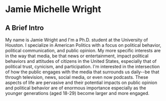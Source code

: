 # Jamie Michelle Wright

## A Brief Intro

My name is Jamie Wright and I'm a Ph.D. student at the University of Houston. I specialize in American Politics with a focus on political behavior, political communication, and public opinion. My more specific interests are in the way that media, be that news or entertainment, impact political behaviors and attitudes of citizens in the United States, especially that of political trust, cynicism, and participation. I'm interested in the intersection of how the public engages with the media that surrounds us daily--be that through television, news, social media, or even now podcasts. These aspects of life are pervasive and their potential impacts on public opinion and political behavior are of enormous importance especially as the younger generations (aged 18-29) become larger and more engaged. 
